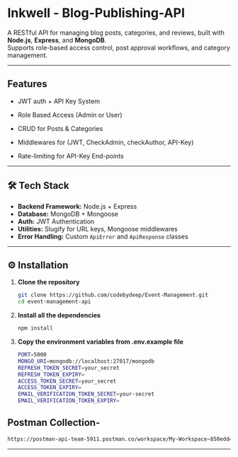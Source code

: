 # Inkwell - Blog-Publishing-API

A RESTful API for managing blog posts, categories, and reviews, built with **Node.js**, **Express**, and **MongoDB**.  
Supports role-based access control, post approval workflows, and category management.

---
## Features
- JWT auth + API Key System
- Role Based Access (Admin or User) 

- CRUD for Posts & Categories
- Middlewares for (JWT, CheckAdmin, checkAuthor, API-Key)
- Rate-limiting for API-Key End-points

---

## 🛠 Tech Stack

- **Backend Framework:** Node.js + Express
- **Database:** MongoDB + Mongoose
- **Auth:** JWT Authentication
- **Utilities:** Slugify for URL keys, Mongoose middlewares
- **Error Handling:** Custom `ApiError` and `ApiResponse` classes

---


## ⚙️ Installation

1. **Clone the repository**
   ```bash
   git clone https://github.com/codebydeep/Event-Management.git
   cd event-management-api

   ```

2. **Install all the dependencies**
   ```bash
   npm install
   ```

3. **Copy the environment variables from .env.example file**
   ```bash
   PORT=5000
   MONGO_URI=mongodb://localhost:27017/mongodb
   REFRESH_TOKEN_SECRET=your_secret
   REFRESH_TOKEN_EXPIRY=
   ACCESS_TOKEN_SECRET=your_secret
   ACCESS_TOKEN_EXPIRY=
   EMAIL_VERIFICATION_TOKEN_SECRET=your-secret
   EMAIL_VERIFICATION_TOKEN_EXPIRY=
   ```

## Postman Collection-
  ```bash
  https://postman-api-team-5911.postman.co/workspace/My-Workspace~850edd4a-5a81-416a-85da-6fea6ae2c084/collection/43147937-0ffd71bc-a239-49e8-a8ef-88b56120ee20?action=share&creator=43147937
  ```

---